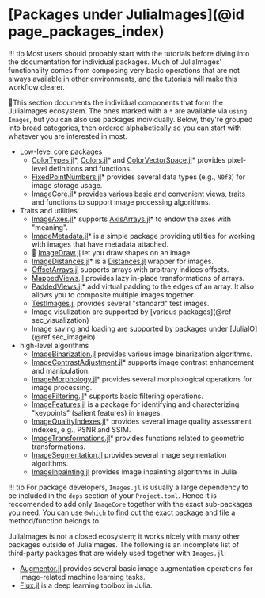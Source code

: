 # [Packages under JuliaImages](@id page_packages_index)

!!! tip
    Most users should probably start with the tutorials before diving into the documentation for individual packages.
    Much of JuliaImages' functionality comes from composing very basic operations that are not always
    available in other environments, and the tutorials will make this workflow clearer.

🚧This section documents the individual components that form the JuliaImages ecosystem.
The ones marked with a `*` are available via `using Images`, but you can also use packages individually.
Below, they're grouped into broad categories, then ordered alphabetically so you can start with whatever
you are interested in most.

* Low-level core packages
  * [ColorTypes.jl](https://github.com/JuliaGraphics/ColorTypes.jl)\*,
    [Colors.jl](https://github.com/JuliaGraphics/Colors.jl)\*
    and [ColorVectorSpace.jl](https://github.com/JuliaGraphics/ColorVectorSpace.jl)\*
    provides pixel-level definitions and functions.
  * [FixedPointNumbers.jl](https://github.com/JuliaMath/FixedPointNumbers.jl)\* provides several data
    types (e.g., `N0f8`) for image storage usage.
  * [ImageCore.jl](https://juliaimages.org/ImageCore.jl/stable/)\* provides various basic and
    convenient views, traits and functions to support image processing algorithms.
* Traits and utilities
  * [ImageAxes.jl](https://github.com/JuliaImages/ImageAxes.jl)\* supports
    [AxisArrays.jl](https://github.com/JuliaArrays/AxisArrays.jl)\* to endow the axes with "meaning".
  * [ImageMetadata.jl](https://github.com/JuliaImages/ImageMetadata.jl)\* is a simple package
    providing utilities for working with images that have metadata attached.
  * 🚧 [ImageDraw.jl](https://github.com/JuliaImages/ImageDraw.jl) let you draw shapes on an image.
  * [ImageDistances.jl](https://github.com/JuliaImages/ImageDistances.jl)\* is a
    [Distances.jl](https://github.com/JuliaStats/Distances.jl) wrapper for images.
  * [OffsetArrays.jl](https://github.com/JuliaArrays/OffsetArrays.jl) supports arrays with arbitrary
    indices offsets.
  * [MappedViews.jl](https://github.com/JuliaArrays/MappedArrays.jl) provides lazy in-place transformations
    of arrays.
  * [PaddedViews.jl](https://github.com/JuliaArrays/PaddedViews.jl)\* add virtual padding to the edges
    of an array. It also allows you to composite multiple images together.
  * [TestImages.jl](https://github.com/JuliaImages/TestImages.jl) provides several "standard" test images.
  * Image visulization are supported by [various packages](@ref sec_visualization)
  * Image saving and loading are supported by packages under [JuliaIO](@ref sec_imageio)
* high-level algorithms
  * [ImageBinarization.jl](https://github.com/zygmuntszpak/ImageBinarization.jl) provides various
    image binarization algorithms.
  * [ImageContrastAdjustment.jl](https://juliaimages.org/ImageContrastAdjustment.jl/stable/)\* supports
    image contrast enhancement and manipulation.
  * [ImageMorphology.jl](https://github.com/JuliaImages/ImageMorphology.jl)\* provides several
    morphological operations for image processing.
  * [ImageFiltering.jl](https://juliaimages.org/ImageFiltering.jl/stable/)\* supports basic filtering operations.
  * [ImageFeatures.jl](https://github.com/JuliaImages/ImageFeatures.jl) is a package for identifying
    and characterizing "keypoints" (salient features) in images.
  * [ImageQualityIndexes.jl](https://github.com/JuliaImages/ImageQualityIndexes.jl)\* provides several
    image quality assessment indexes, e.g., PSNR and SSIM.
  * [ImageTransformations.jl](https://github.com/JuliaImages/ImageTransformations.jl)\* provides functions
    related to geometric transformations.
  * [ImageSegmentation.jl](https://github.com/JuliaImages/ImageSegmentation.jl) provides several image
    segmentation algorithms.
  * [ImageInpainting.jl](https://github.com/JuliaImages/ImageInpainting.jl) provides image inpainting algorithms in Julia

!!! tip
    For package developers, `Images.jl` is usually a large dependency to be included in the `deps` section of
    your `Project.toml`. Hence it is reccomended to add only `ImageCore` together with the exact sub-packages
    you need. You can use `@which` to find out the exact package and file a method/function belongs to.

JuliaImages is not a closed ecosystem; it works nicely with many other packages outside of JuliaImages.
The following is an incomplete list of third-party packages that are widely used together with `Images.jl`:

* [Augmentor.jl](https://github.com/Evizero/Augmentor.jl) provides several basic image augmentation
  operations for image-related machine learning tasks.
* [Flux.jl](https://github.com/FluxML/Flux.jl) is a deep learning toolbox in Julia.


